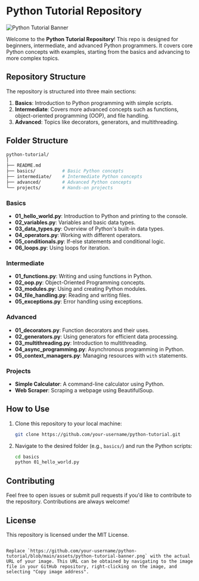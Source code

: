 # Python Tutorial Repository

![Python Tutorial Banner](https://github.com/your-username/python-tutorial/blob/main/assets/python-tutorial-banner.png)

Welcome to the **Python Tutorial Repository**! This repo is designed for beginners, intermediate, and advanced Python programmers. It covers core Python concepts with examples, starting from the basics and advancing to more complex topics.

## Repository Structure

The repository is structured into three main sections:
1. **Basics**: Introduction to Python programming with simple scripts.
2. **Intermediate**: Covers more advanced concepts such as functions, object-oriented programming (OOP), and file handling.
3. **Advanced**: Topics like decorators, generators, and multithreading.

## Folder Structure

```bash
python-tutorial/
│
├── README.md
├── basics/          # Basic Python concepts
├── intermediate/    # Intermediate Python concepts
├── advanced/        # Advanced Python concepts
└── projects/        # Hands-on projects
```

### Basics
- **01_hello_world.py**: Introduction to Python and printing to the console.
- **02_variables.py**: Variables and basic data types.
- **03_data_types.py**: Overview of Python's built-in data types.
- **04_operators.py**: Working with different operators.
- **05_conditionals.py**: If-else statements and conditional logic.
- **06_loops.py**: Using loops for iteration.

### Intermediate
- **01_functions.py**: Writing and using functions in Python.
- **02_oop.py**: Object-Oriented Programming concepts.
- **03_modules.py**: Using and creating Python modules.
- **04_file_handling.py**: Reading and writing files.
- **05_exceptions.py**: Error handling using exceptions.

### Advanced
- **01_decorators.py**: Function decorators and their uses.
- **02_generators.py**: Using generators for efficient data processing.
- **03_multithreading.py**: Introduction to multithreading.
- **04_async_programming.py**: Asynchronous programming in Python.
- **05_context_managers.py**: Managing resources with `with` statements.

### Projects
- **Simple Calculator**: A command-line calculator using Python.
- **Web Scraper**: Scraping a webpage using BeautifulSoup.

## How to Use

1. Clone this repository to your local machine:
   ```bash
   git clone https://github.com/your-username/python-tutorial.git
   ```

2. Navigate to the desired folder (e.g., `basics/`) and run the Python scripts:
   ```bash
   cd basics
   python 01_hello_world.py
   ```

## Contributing

Feel free to open issues or submit pull requests if you'd like to contribute to the repository. Contributions are always welcome!

## License

This repository is licensed under the MIT License.
```

Replace `https://github.com/your-username/python-tutorial/blob/main/assets/python-tutorial-banner.png` with the actual URL of your image. This URL can be obtained by navigating to the image file in your GitHub repository, right-clicking on the image, and selecting "Copy image address".
